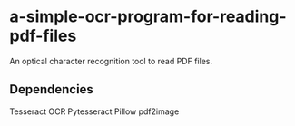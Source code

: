 # a-simple-ocr-program-for-reading-pdf-files
An optical character recognition tool to read PDF files.

## Dependencies
Tesseract OCR
Pytesseract
Pillow
pdf2image

